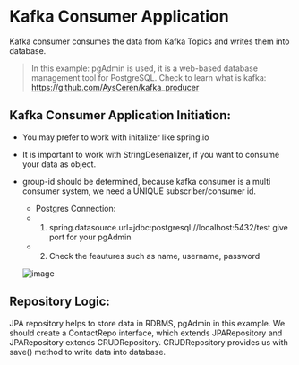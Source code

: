 # Kafka Consumer Application

Kafka consumer consumes the data from Kafka Topics and writes them into database.
> In this example: pgAdmin is used, it is a web-based database management tool for PostgreSQL.
> Check to learn what is kafka: https://github.com/AysCeren/kafka_producer

## Kafka Consumer Application Initiation:
+ You may prefer to work with initalizer like spring.io
+ It is important to work with StringDeserializer, if you want to consume your data as object.
+ group-id should be determined, because kafka consumer is a multi consumer system, we need a UNIQUE subscriber/consumer id.
   - Postgres Connection:
   - 1. spring.datasource.url=jdbc:postgresql://localhost:5432/test give port for your pgAdmin
   - 2. Check the feautures such as name, username, password

  ![image](https://github.com/user-attachments/assets/3b726192-10ef-4355-8cbe-10b1634138a0)

## Repository Logic:

JPA repository helps to store data in RDBMS, pgAdmin in this example. 
We should create a ContactRepo interface, which extends JPARepository and JPARepository extends CRUDRepository. CRUDRepository provides us with save() method to write data into database.

